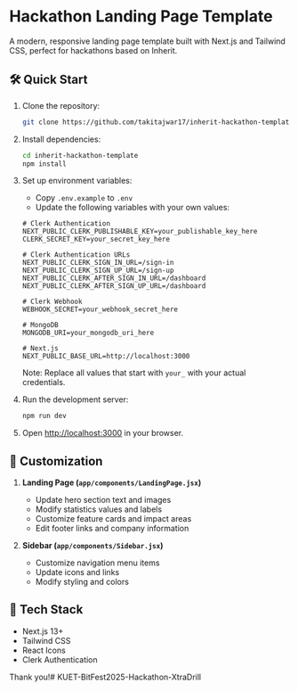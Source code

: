 # Hackathon Landing Page Template

A modern, responsive landing page template built with Next.js and Tailwind CSS, perfect for hackathons based on Inherit.


## 🛠️ Quick Start

1. Clone the repository:
   ```bash
   git clone https://github.com/takitajwar17/inherit-hackathon-template.git
   ```

2. Install dependencies:
   ```bash
   cd inherit-hackathon-template
   npm install
   ```

3. Set up environment variables:
   - Copy `.env.example` to `.env`
   - Update the following variables with your own values:
   ```env
   # Clerk Authentication
   NEXT_PUBLIC_CLERK_PUBLISHABLE_KEY=your_publishable_key_here
   CLERK_SECRET_KEY=your_secret_key_here

   # Clerk Authentication URLs
   NEXT_PUBLIC_CLERK_SIGN_IN_URL=/sign-in
   NEXT_PUBLIC_CLERK_SIGN_UP_URL=/sign-up
   NEXT_PUBLIC_CLERK_AFTER_SIGN_IN_URL=/dashboard
   NEXT_PUBLIC_CLERK_AFTER_SIGN_UP_URL=/dashboard

   # Clerk Webhook
   WEBHOOK_SECRET=your_webhook_secret_here

   # MongoDB
   MONGODB_URI=your_mongodb_uri_here

   # Next.js
   NEXT_PUBLIC_BASE_URL=http://localhost:3000
   ```
   Note: Replace all values that start with `your_` with your actual credentials.

4. Run the development server:
   ```bash
   npm run dev
   ```

5. Open [http://localhost:3000](http://localhost:3000) in your browser.

## 📝 Customization

1. **Landing Page (`app/components/LandingPage.jsx`)**
   - Update hero section text and images
   - Modify statistics values and labels
   - Customize feature cards and impact areas
   - Edit footer links and company information

2. **Sidebar (`app/components/Sidebar.jsx`)**
   - Customize navigation menu items
   - Update icons and links
   - Modify styling and colors

## 🎨 Tech Stack

- Next.js 13+
- Tailwind CSS
- React Icons
- Clerk Authentication

Thank you!#   K U E T - B i t F e s t 2 0 2 5 - H a c k a t h o n - X t r a D r i l l  
 